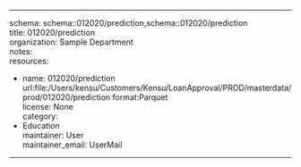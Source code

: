 


---  
schema: schema::012020/prediction,schema::012020/prediction  
title: 012020/prediction  
organization: Sample Department  
notes:   
resources:  
- name: 012020/prediction 
 url:file:/Users/kensu/Customers/Kensu/LoanApproval/PROD/masterdata/prod/012020/prediction 
 format:Parquet  
license: None  
category:
 - Education  
maintainer: User  
maintainer_email: UserMail  
---